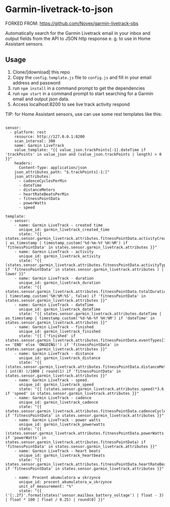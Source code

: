 # Garmin-livetrack-to-json

FORKED FROM: https://github.com/Novex/garmin-livetrack-obs

Automatically search for the Garmin Livetrack email in your inbox and output fields from the API to JSON http response e. g. to use in Home Assistant sensors.

## Usage
1. Clone/[download] this repo
2. Copy the `config.template.js` file to `config.js` and fill in your email address and password
3. run `npm install` in a command prompt to get the dependencies
4. run `npm start` in a command prompt to start searching for a Garmin email and output json data.
5. Access localhost:8200 to see live track activity respond

TIP: for Home Assistant sensors, use can use some rest templates like this:

```

sensor:
  - platform: rest
    resource: http://127.0.0.1:8200
    scan_interval: 300
    name: Garmin LiveTrack
    value_template: "{{ value_json.trackPoints[-1].dateTime if 'trackPoints' in value_json and (value_json.trackPoints | length) > 0 }}"
    headers:
      Content-Type: application/json
    json_attributes_path: "$.trackPoints[-1:]"
    json_attributes:
      - cadenceCyclesPerMin
      - dateTime
      - distanceMeters
      - heartRateBeatsPerMin
      - fitnessPointData
      - powerWatts
      - speed

template:
  - sensor:
    - name: Garmin LiveTrack - created time
      unique_id: garmin_livetrack_created_time
      state: "{{ states.sensor.garmin_livetrack.attributes.fitnessPointData.activityCreatedTime | as_timestamp | timestamp_custom('%d-%m-%Y %H:%M') if 'fitnessPointData' in states.sensor.garmin_livetrack.attributes }}"
    - name: Garmin LiveTrack - activity
      unique_id: garmin_livetrack_activity
      state: "{{ (states.sensor.garmin_livetrack.attributes.fitnessPointData.activityType if 'fitnessPointData' in states.sensor.garmin_livetrack.attributes ) | lower }}"
    - name: Garmin LiveTrack - duration
      unique_id: garmin_livetrack_duration
      state: "{{ states.sensor.garmin_livetrack.attributes.fitnessPointData.totalDurationSecs | timestamp_custom('%H:%M:%S', false) if 'fitnessPointData' in states.sensor.garmin_livetrack.attributes }}"
    - name: Garmin LiveTrack - dateTime
      unique_id: garmin_livetrack_dateTime
      state: "{{ states.sensor.garmin_livetrack.attributes.dateTime | as_timestamp | timestamp_custom('%d-%m-%Y %H:%M') if 'dateTime' in states.sensor.garmin_livetrack.attributes }}"
    - name: Garmin LiveTrack - finished
      unique_id: garmin_livetrack_finished
      state: "{{ ('finished' if states.sensor.garmin_livetrack.attributes.fitnessPointData.eventTypes[1] == 'END' else 'ONGOING!') if 'fitnessPointData' in states.sensor.garmin_livetrack.attributes }}"
    - name: Garmin LiveTrack - distance
      unique_id: garmin_livetrack_distance
      state: "{{ (states.sensor.garmin_livetrack.attributes.fitnessPointData.distanceMeters | int(0) )/1000 | round(1) if 'fitnessPointData' in states.sensor.garmin_livetrack.attributes }}"
    - name: Garmin LiveTrack - speed.
      unique_id: garmin_livetrack_speed
      state: "{{ (states.sensor.garmin_livetrack.attributes.speed)*3.6 if 'speed' in states.sensor.garmin_livetrack.attributes }}"
    - name: Garmin LiveTrack - cadence
      unique_id: garmin_livetrack_cadence
      state: "{{ states.sensor.garmin_livetrack.attributes.fitnessPointData.cadenceCyclesPerMin if 'fitnessPointData' in states.sensor.garmin_livetrack.attributes }}"
    - name: Garmin LiveTrack - power watts
      unique_id: garmin_livetrack_powerwatts
      state: "{{ (states.sensor.garmin_livetrack.attributes.fitnessPointData.powerWatts if 'powerWatts' in states.sensor.garmin_livetrack.attributes.fitnessPointData) if 'fitnessPointData' in states.sensor.garmin_livetrack.attributes }}"
    - name: Garmin LiveTrack - heart beats
      unique_id: garmin_livetrack_heartbeats
      state: "{{ states.sensor.garmin_livetrack.attributes.fitnessPointData.heartRateBeatsPerMin if 'fitnessPointData' in states.sensor.garmin_livetrack.attributes }}"

    - name: Procent akumulatora w skrzynce
      unique_id: procent_akumulatora_w_skrzynce
      unit_of_measurement: "%"
      state: "{{ ('{:.2f}'.format(states('sensor.mailbox_battery_voltage') | float - 3) | float * 100 | float / 0.25) | round(0) }}"

```
